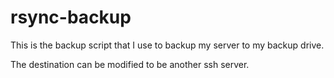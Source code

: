 # rsync-backup

This is the backup script that I use to backup my server to my backup drive.

The destination can be modified to be another ssh server.
